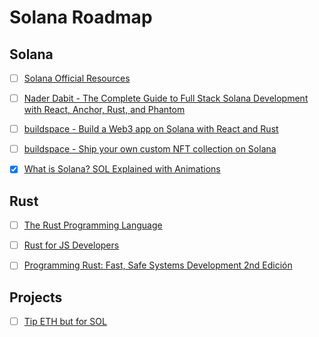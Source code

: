 # Solana Roadmap

## Solana

- [ ] [Solana Official Resources](https://solana.com/developers)

* [ ] [Nader Dabit - The Complete Guide to Full Stack Solana Development with React, Anchor, Rust, and Phantom](https://dev.to/dabit3/the-complete-guide-to-full-stack-solana-development-with-react-anchor-rust-and-phantom-3291)

- [ ] [buildspace - Build a Web3 app on Solana with React and Rust](https://app.buildspace.so/projects/CObd6d35ce-3394-4bd8-977e-cbee82ae07a3)

* [ ] [buildspace - Ship your own custom NFT collection on Solana](https://app.buildspace.so/projects/CO77556be5-25e9-49dd-a799-91a2fc29520e)

- [x] [What is Solana? SOL Explained with Animations](https://www.youtube.com/watch?v=1jzROE6EhxM)

## Rust

- [ ] [The Rust Programming Language](https://frontendmasters.com/courses/rust)

* [ ] [Rust for JS Developers](https://rustforjs.dev)

- [ ] [Programming Rust: Fast, Safe Systems Development 2nd Edición](https://www.oreilly.com/library/view/programming-rust-2nd/9781492052586)

## Projects

- [ ] [Tip ETH but for SOL](https://tipeth.xyz)
